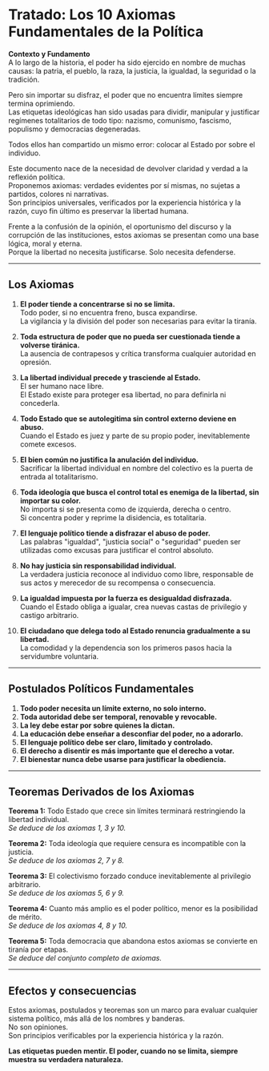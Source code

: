 
# Tratado: Los 10 Axiomas Fundamentales de la Política

**Contexto y Fundamento**  
A lo largo de la historia, el poder ha sido ejercido en nombre de muchas causas: la patria, el pueblo, la raza, la justicia, la igualdad, la seguridad o la tradición.  

Pero sin importar su disfraz, el poder que no encuentra límites siempre termina oprimiendo.  
Las etiquetas ideológicas han sido usadas para dividir, manipular y justificar regímenes totalitarios de todo tipo: nazismo, comunismo, fascismo, populismo y democracias degeneradas.  

Todos ellos han compartido un mismo error: colocar al Estado por sobre el individuo.

Este documento nace de la necesidad de devolver claridad y verdad a la reflexión política.  
Proponemos axiomas: verdades evidentes por sí mismas, no sujetas a partidos, colores ni narrativas.  
Son principios universales, verificados por la experiencia histórica y la razón, cuyo fin último es preservar la libertad humana.

Frente a la confusión de la opinión, el oportunismo del discurso y la corrupción de las instituciones, estos axiomas se presentan como una base lógica, moral y eterna.  
Porque la libertad no necesita justificarse. Solo necesita defenderse.

---

## Los Axiomas

1. **El poder tiende a concentrarse si no se limita.**  
   Todo poder, si no encuentra freno, busca expandirse.  
   La vigilancia y la división del poder son necesarias para evitar la tiranía.

2. **Toda estructura de poder que no pueda ser cuestionada tiende a volverse tiránica.**  
   La ausencia de contrapesos y crítica transforma cualquier autoridad en opresión.

3. **La libertad individual precede y trasciende al Estado.**  
   El ser humano nace libre.  
   El Estado existe para proteger esa libertad, no para definirla ni concederla.

4. **Todo Estado que se autolegitima sin control externo deviene en abuso.**  
   Cuando el Estado es juez y parte de su propio poder, inevitablemente comete excesos.

5. **El bien común no justifica la anulación del individuo.**  
   Sacrificar la libertad individual en nombre del colectivo es la puerta de entrada al totalitarismo.

6. **Toda ideología que busca el control total es enemiga de la libertad, sin importar su color.**  
   No importa si se presenta como de izquierda, derecha o centro.  
   Si concentra poder y reprime la disidencia, es totalitaria.

7. **El lenguaje político tiende a disfrazar el abuso de poder.**  
   Las palabras "igualdad", "justicia social" o "seguridad" pueden ser utilizadas como excusas para justificar el control absoluto.

8. **No hay justicia sin responsabilidad individual.**  
   La verdadera justicia reconoce al individuo como libre, responsable de sus actos y merecedor de su recompensa o consecuencia.

9. **La igualdad impuesta por la fuerza es desigualdad disfrazada.**  
   Cuando el Estado obliga a igualar, crea nuevas castas de privilegio y castigo arbitrario.

10. **El ciudadano que delega todo al Estado renuncia gradualmente a su libertad.**  
    La comodidad y la dependencia son los primeros pasos hacia la servidumbre voluntaria.

---

## Postulados Políticos Fundamentales

1. **Todo poder necesita un límite externo, no solo interno.**  
2. **Toda autoridad debe ser temporal, renovable y revocable.**  
3. **La ley debe estar por sobre quienes la dictan.**  
4. **La educación debe enseñar a desconfiar del poder, no a adorarlo.**  
5. **El lenguaje político debe ser claro, limitado y controlado.**  
6. **El derecho a disentir es más importante que el derecho a votar.**  
7. **El bienestar nunca debe usarse para justificar la obediencia.**

---

## Teoremas Derivados de los Axiomas

**Teorema 1:** Todo Estado que crece sin límites terminará restringiendo la libertad individual.  
*Se deduce de los axiomas 1, 3 y 10.*

**Teorema 2:** Toda ideología que requiere censura es incompatible con la justicia.  
*Se deduce de los axiomas 2, 7 y 8.*

**Teorema 3:** El colectivismo forzado conduce inevitablemente al privilegio arbitrario.  
*Se deduce de los axiomas 5, 6 y 9.*

**Teorema 4:** Cuanto más amplio es el poder político, menor es la posibilidad de mérito.  
*Se deduce de los axiomas 4, 8 y 10.*

**Teorema 5:** Toda democracia que abandona estos axiomas se convierte en tiranía por etapas.  
*Se deduce del conjunto completo de axiomas.*

---

## Efectos y consecuencias

Estos axiomas, postulados y teoremas son un marco para evaluar cualquier sistema político, más allá de los nombres y banderas.  
No son opiniones.  
Son principios verificables por la experiencia histórica y la razón.

**Las etiquetas pueden mentir. El poder, cuando no se limita, siempre muestra su verdadera naturaleza.**
